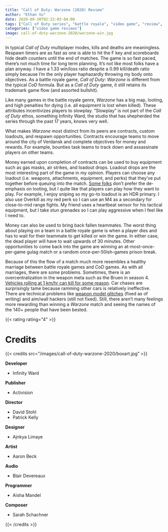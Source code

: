 ```yaml
---
title: "Call of Duty: Warzone (2020) Review"
author: "Ethan Vu"
date: 2020-09-30T02:22:03-04:00
tags: ["Call of Duty series", "battle royale", "video game", "review", "4"]
categories: ["video game reviews"]
image: call-of-duty-warzone-2020/warzone-win.jpg
---
```


In typical *Call of Duty* multiplayer modes, kills and deaths are meaningless.  Respawn timers are as fast as one is able to hit the F key and scoreboards hide death counters until the end of matches.  The game is so fast paced, there’s not much time for long term planning.  It’s not like most folks have a plan anyway.  I have a 1.33 win/loss ratio despite a 0.99 kill/death ratio simply because I’m the only player haphazardly throwing my body onto objectives.  As a battle royale game, *Call of Duty: Warzone* is different from the typical *CoD* formula.  But as a *Call of Duty* game, it still retains its trademark game flow (and assorted bullshit).

Like many games in the battle royale genre, *Warzone* has a big map, looting, and high penalties for dying (i.e. all equipment is lost when killed).  These attributes incentivizes players to slowplay.  “Slowplay” is not part of the *Call of Duty* ethos, something Infinity Ward, the studio that has shepherded the series through the past 17 years, knows very well.

What makes *Warzone* most distinct from its peers are contracts, custom loadouts, and respawn opportunities.  Contracts encourage teams to move around the city of Verdansk and complete objectives for money and rewards.  For example, bounties task teams to track down and assassinate players on other teams.

Money earned upon completion of contracts can be used to buy equipment such as gas masks, air strikes, and loadout drops.  Loadout drops are the most interesting part of the game in my opinion.  Players can choose any loadout (i.e. weapons, attachments, equipment, and perks) that they’ve put together before queuing into the match.  [Some folks](https://www.reddit.com/r/CODWarzone/comments/ipayee/we_need_a_loadoutless_br_mode/?ref=share&ref_source=link) don’t prefer the de-emphasis on looting, but I quite like that players can play how they want to play.  For example, I enjoy sniping so my go-to loadout is an HDR primary.  I also use Overkill as my red perk so I can use an M4 as a secondary for close-to-mid range fights.  My friend uses a heartbeat sensor for his tactical equipment, but I take stun grenades so I can play aggressive when I feel like I need to.

Money can also be used to bring back fallen teammates.  The worst thing about playing on a team in a battle royale game is when a player dies and has to wait for their teammate to get killed or win the game.  In either case, the dead player will have to wait upwards of 30 minutes.  Other opportunities to come back into the game are winning an at-most-once-per-game gulag match or a random once-per-50ish-games prison break.

Because of this the flow of a match much more resembles a healthy marriage between battle royale games and *CoD* games.  As with all marriages, there are some problems.  Sometimes, there is an overcentralization in the weapon meta such as the Bruen in season 4.  [Vehicles rolling at 1 km/hr can kill for some reason](https://v.redd.it/lrpljo01tvl51).  Car chases are surprisingly tame because ramming other cars is relatively ineffective.  There are technical problems like [weapon model glitches](https://youtu.be/rf3KlmfgRRQ) (fixed as of writing) and aim/wall hackers (still not fixed).  Still, there aren’t many feelings more rewarding than winning a *Warzone* match and seeing the names of the 140+ people that have been bested.


{{< rating rating="4" >}}

# Credits
{{< credits src="/images/call-of-duty-warzone-2020/boxart.jpg" >}}
<p><b>Developer</b></p>
<ul>
    <li>Infinity Ward</li>
</ul>
<p><b>Publisher</b></p>
<ul>
    <li>Activision</li>
</ul>
<p><b>Director</b></p>
<ul>
    <li>David Stohl</li>
    <li>Patrick Kelly</li>
</ul>
<p><b>Designer</b></p>
<ul>
    <li>Ajnkya Limaye</li>
</ul>
<p><b>Artist</b></p>
<ul>
    <li>Aaron Beck</li>
</ul>
<p><b>Audio</b></p>
<ul>
    <li>Blair Devereaux</li>
</ul>
<p><b>Programmer</b></p>
<ul>
    <li>Aisha Mandel</li>
</ul>
<p><b>Composer</b></p>
<ul>
    <li>Sarah Schachner</li>
</ul>
{{< /credits >}}
